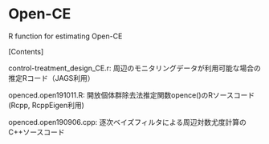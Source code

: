 # Open-CE
R function for estimating Open-CE

[Contents]

control-treatment_design_CE.r: 周辺のモニタリングデータが利用可能な場合の推定Rコード（JAGS利用）

openced.open191011.R: 開放個体群除去法推定関数opence()のRソースコード (Rcpp, RcppEigen利用)

openced.open190906.cpp: 逐次ベイズフィルタによる周辺対数尤度計算のC++ソースコード

